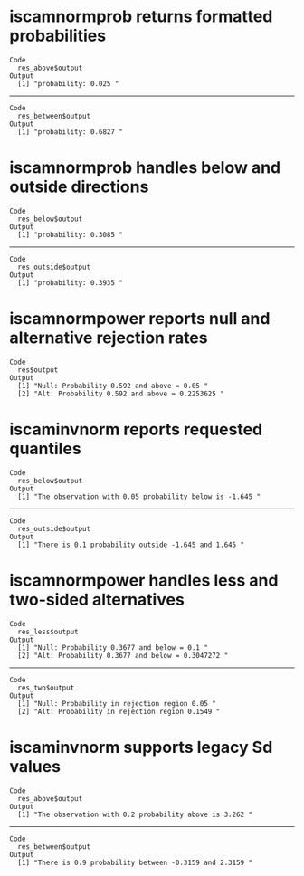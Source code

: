 # iscamnormprob returns formatted probabilities

    Code
      res_above$output
    Output
      [1] "probability: 0.025 "

---

    Code
      res_between$output
    Output
      [1] "probability: 0.6827 "

# iscamnormprob handles below and outside directions

    Code
      res_below$output
    Output
      [1] "probability: 0.3085 "

---

    Code
      res_outside$output
    Output
      [1] "probability: 0.3935 "

# iscamnormpower reports null and alternative rejection rates

    Code
      res$output
    Output
      [1] "Null: Probability 0.592 and above = 0.05 "    
      [2] "Alt: Probability 0.592 and above = 0.2253625 "

# iscaminvnorm reports requested quantiles

    Code
      res_below$output
    Output
      [1] "The observation with 0.05 probability below is -1.645 "

---

    Code
      res_outside$output
    Output
      [1] "There is 0.1 probability outside -1.645 and 1.645 "

# iscamnormpower handles less and two-sided alternatives

    Code
      res_less$output
    Output
      [1] "Null: Probability 0.3677 and below = 0.1 "     
      [2] "Alt: Probability 0.3677 and below = 0.3047272 "

---

    Code
      res_two$output
    Output
      [1] "Null: Probability in rejection region 0.05 " 
      [2] "Alt: Probability in rejection region 0.1549 "

# iscaminvnorm supports legacy Sd values

    Code
      res_above$output
    Output
      [1] "The observation with 0.2 probability above is 3.262 "

---

    Code
      res_between$output
    Output
      [1] "There is 0.9 probability between -0.3159 and 2.3159 "

